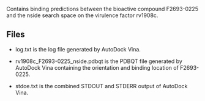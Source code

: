 Contains binding predictions between the bioactive compound F2693-0225 and the nside search space on the virulence factor rv1908c.

## Files

- log.txt is the log file generated by AutoDock Vina.

- rv1908c_F2693-0225_nside.pdbqt is the PDBQT file generated by AutoDock Vina containing the orientation and binding location of F2693-0225.

- stdoe.txt is the combined STDOUT and STDERR output of AutoDock Vina.

